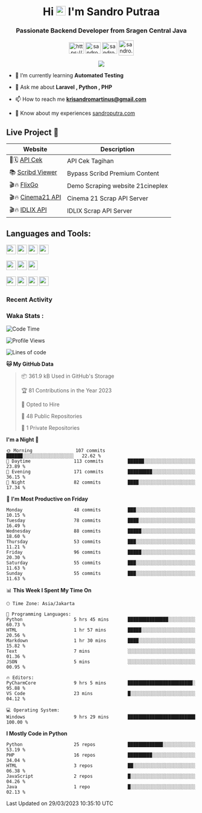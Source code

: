

<h1 align="center">Hi <img src="https://media.giphy.com/media/hvRJCLFzcasrR4ia7z/giphy.gif" width="25px"> I'm Sandro Putraa</h1>
<h3 align="center">Passionate Backend Developer from Sragen Central Java</h3>

<p align="center">
    <a href="https://www.linkedin.com/in/sandro-putraa-34b80a19b/" target="blank"><img align="center" src="https://raw.githubusercontent.com/rahuldkjain/github-profile-readme-generator/master/src/images/icons/Social/linked-in-alt.svg" alt="https://www.linkedin.com/in/sandro-putraa-34b80a19b/" height="30" width="40" /></a>
    <a href="https://fb.com/sandro.putraaa" target="blank"><img align="center" src="https://raw.githubusercontent.com/rahuldkjain/github-profile-readme-generator/master/src/images/icons/Social/facebook.svg" alt="sandro.putraaa" height="30" width="40" /></a>
    <a href="https://instagram.com/sandro.putraa" target="blank"><img align="center" src="https://raw.githubusercontent.com/rahuldkjain/github-profile-readme-generator/master/src/images/icons/Social/instagram.svg" alt="sandro.putraa" height="30" width="40" /></a>
    <a href="https://wakatime.com/@sandrocods" target="blank"><img align="center" src="https://wakatime.com/static/img/wakatime-logo-text-vertical.png" alt="sandro.putraa" height="40" width="40" /></a>
   
</p>

<p align="center" style="p3">
<a href="https://github.com/antonkomarev/github-profile-views-counter">
    <img align="center"  src="https://komarev.com/ghpvc/?username=sandrocods&style=for-the-badge">
</a>

</p>



- 🌱 I’m currently learning **Automated Testing**

- 💬 Ask me about **Laravel , Python , PHP**

- 📫 How to reach me **krisandromartinus@gmail.com**

- 📄 Know about my experiences [sandroputra.com](https://sandroputra.com/)
 


## Live Project 🚀


| Website             | Description     |
| ----------------- | --- |
| 📑🗓 [API Cek](http://47.88.53.4:1111/api/docs) | API Cek Tagihan |
| 📚 [Scribd Viewer](http://sandroputraa.my.id/scribd/) | Bypass Scribd Premium Content |
| 🎬🔥 [FlixGo](https://testflsk.sandroputraa.com/) | Demo Scraping website 21cineplex  |
| 🎬🔥 [Cinema21 API](https://cinema-21-scrapper.vercel.app/) | Cinema 21 Scrap API Server |
| 🎬🔥 [IDLIX API](https://idlix-api.vercel.app/) | IDLIX Scrap API Server |



## Languages and Tools:

<img src="https://img.shields.io/badge/-Git-white?style=for-the-badge&logo=git" height="25" /></img>
<img src="https://img.shields.io/badge/-GitHub-white?style=for-the-badge&logo=github&logoColor=007ACC" height="25" /></img> <img src="https://img.shields.io/badge/-VS%20Code-white?style=for-the-badge&logo=visual-studio-code&logoColor=007ACC" height="25" /></img> <img src="https://img.shields.io/badge/-Pycharm-white?style=for-the-badge&logo=pycharm&logoColor=007ACC" height="25" /></img>

<img src="https://img.shields.io/badge/-Laravel-white?style=for-the-badge&logo=laravel&logoColor=007ACC" height="25" /></img>
<img src="https://img.shields.io/badge/-Flask-white?style=for-the-badge&logo=flask&logoColor=007ACC" height="25" /></img>
<img src="https://img.shields.io/badge/-Selenium-white?style=for-the-badge&logo=selenium&logoColor=007ACC" height="25" /></img>

<img src="https://img.shields.io/badge/-Python-white?style=for-the-badge&logo=python&logoColor=007ACC" height="25" /></img>
<img src="https://img.shields.io/badge/-Php-white?style=for-the-badge&logo=php&logoColor=007ACC" height="25" /></img>
<img src="https://img.shields.io/badge/-java-white?style=for-the-badge&logo=java&logoColor=007ACC" height="25" /></img>
<img src="https://img.shields.io/badge/-c++-white?style=for-the-badge&logo=c%2B%2B&logoColor=007ACC" height="25" /></img>



### Recent Activity
<!--START_SECTION:activity-->

<!--END_SECTION:activity-->

### Waka Stats :
<!--START_SECTION:waka-->
![Code Time](http://img.shields.io/badge/Code%20Time-576%20hrs%2039%20mins-blue)

![Profile Views](http://img.shields.io/badge/Profile%20Views-41-blue)

![Lines of code](https://img.shields.io/badge/From%20Hello%20World%20I%27ve%20Written-1.4%20million%20lines%20of%20code-blue)

**🐱 My GitHub Data** 

> 📦 361.9 kB Used in GitHub's Storage 
 > 
> 🏆 81 Contributions in the Year 2023
 > 
> 💼 Opted to Hire
 > 
> 📜 48 Public Repositories 
 > 
> 🔑 1 Private Repositories 
 > 
**I'm a Night 🦉** 

```text
🌞 Morning                107 commits         ██████░░░░░░░░░░░░░░░░░░░   22.62 % 
🌆 Daytime                113 commits         ██████░░░░░░░░░░░░░░░░░░░   23.89 % 
🌃 Evening                171 commits         █████████░░░░░░░░░░░░░░░░   36.15 % 
🌙 Night                  82 commits          ████░░░░░░░░░░░░░░░░░░░░░   17.34 % 
```
📅 **I'm Most Productive on Friday** 

```text
Monday                   48 commits          ███░░░░░░░░░░░░░░░░░░░░░░   10.15 % 
Tuesday                  78 commits          ████░░░░░░░░░░░░░░░░░░░░░   16.49 % 
Wednesday                88 commits          █████░░░░░░░░░░░░░░░░░░░░   18.60 % 
Thursday                 53 commits          ███░░░░░░░░░░░░░░░░░░░░░░   11.21 % 
Friday                   96 commits          █████░░░░░░░░░░░░░░░░░░░░   20.30 % 
Saturday                 55 commits          ███░░░░░░░░░░░░░░░░░░░░░░   11.63 % 
Sunday                   55 commits          ███░░░░░░░░░░░░░░░░░░░░░░   11.63 % 
```


📊 **This Week I Spent My Time On** 

```text
🕑︎ Time Zone: Asia/Jakarta

💬 Programming Languages: 
Python                   5 hrs 45 mins       ███████████████░░░░░░░░░░   60.73 % 
HTML                     1 hr 57 mins        █████░░░░░░░░░░░░░░░░░░░░   20.56 % 
Markdown                 1 hr 30 mins        ████░░░░░░░░░░░░░░░░░░░░░   15.82 % 
Text                     7 mins              ░░░░░░░░░░░░░░░░░░░░░░░░░   01.36 % 
JSON                     5 mins              ░░░░░░░░░░░░░░░░░░░░░░░░░   00.95 % 

🔥 Editors: 
PyCharmCore              9 hrs 5 mins        ████████████████████████░   95.88 % 
VS Code                  23 mins             █░░░░░░░░░░░░░░░░░░░░░░░░   04.12 % 

💻 Operating System: 
Windows                  9 hrs 29 mins       █████████████████████████   100.00 % 
```

**I Mostly Code in Python** 

```text
Python                   25 repos            █████████████░░░░░░░░░░░░   53.19 % 
PHP                      16 repos            █████████░░░░░░░░░░░░░░░░   34.04 % 
HTML                     3 repos             ██░░░░░░░░░░░░░░░░░░░░░░░   06.38 % 
JavaScript               2 repos             █░░░░░░░░░░░░░░░░░░░░░░░░   04.26 % 
Java                     1 repo              █░░░░░░░░░░░░░░░░░░░░░░░░   02.13 % 
```




 Last Updated on 29/03/2023 10:35:10 UTC
<!--END_SECTION:waka-->
